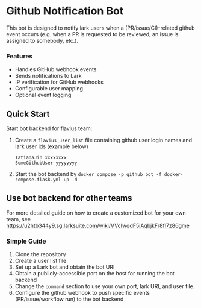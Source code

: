 # Github Notification Bot

This bot is designed to notify lark users when a (PR/issue/CI)-related github event occurs (e.g. when a PR is requested to be reviewed, an issue is assigned to somebody, etc.).

### Features

- Handles GitHub webhook events
- Sends notifications to Lark
- IP verification for GitHub webhooks
- Configurable user mapping
- Optional event logging


## Quick Start 

Start bot backend for flavius team:
1. Create a `flavius_user_list` file containing github user login names and lark user ids (example below)

   ```text
   TatianaJin xxxxxxxx
   SomeGithubUser yyyyyyyy
   ```
3. Start the bot backend by `docker compose -p github_bot -f docker-compose.flask.yml up -d`

## Use bot backend for other teams

For more detailed guide on how to create a customized bot for your own team, see https://u2htb344y9.sg.larksuite.com/wiki/VVcIwqdF5iAqbjkFr8fl7z86gme

### Simple Guide
1. Clone the repository
2. Create a user list file
3. Set up a Lark bot and obtain the bot URI
4. Obtain a publicly-accessible port on the host for running the bot backend
5. Change the `command` section to use your own port, lark URI, and user file.
6. Configure the github webhook to push specific events (PR/issue/workflow run) to the bot backend
